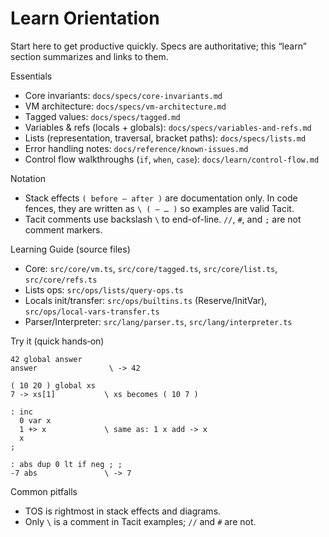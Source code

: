 # Learn Orientation

Start here to get productive quickly. Specs are authoritative; this “learn” section summarizes and links to them.

Essentials
- Core invariants: `docs/specs/core-invariants.md`
- VM architecture: `docs/specs/vm-architecture.md`
- Tagged values: `docs/specs/tagged.md`
- Variables & refs (locals + globals): `docs/specs/variables-and-refs.md`
- Lists (representation, traversal, bracket paths): `docs/specs/lists.md`
- Error handling notes: `docs/reference/known-issues.md`
- Control flow walkthroughs (`if`, `when`, `case`): `docs/learn/control-flow.md`

Notation
- Stack effects `( before — after )` are documentation only. In code fences, they are written as `\ ( — … )` so examples are valid Tacit.
- Tacit comments use backslash `\` to end-of-line. `//`, `#`, and `;` are not comment markers.

Learning Guide (source files)
- Core: `src/core/vm.ts`, `src/core/tagged.ts`, `src/core/list.ts`, `src/core/refs.ts`
- Lists ops: `src/ops/lists/query-ops.ts`
- Locals init/transfer: `src/ops/builtins.ts` (Reserve/InitVar), `src/ops/local-vars-transfer.ts`
- Parser/Interpreter: `src/lang/parser.ts`, `src/lang/interpreter.ts`

Try it (quick hands‑on)
```tacit
42 global answer
answer                \ -> 42

( 10 20 ) global xs
7 -> xs[1]           \ xs becomes ( 10 7 )

: inc
  0 var x
  1 +> x             \ same as: 1 x add -> x
  x
;

: abs dup 0 lt if neg ; ;
-7 abs               \ -> 7
```

Common pitfalls
- TOS is rightmost in stack effects and diagrams.
- Only `\` is a comment in Tacit examples; `//` and `#` are not.
